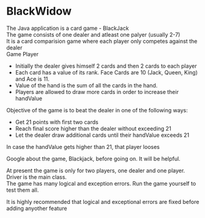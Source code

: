 # BlackWidow
The Java application is a card game - BlackJack  
The game consists of one dealer and atleast one palyer (usually 2-7)  
It is a card comparision game where each player only competes against the dealer  
Game Player  
- Initially the dealer gives himself 2 cards and then 2 cards to each player  
- Each card has a value of its rank. Face Cards are 10 (Jack, Queen, King) and Ace is 11.
- Value of the hand is the sum of all the cards in the hand.  
- Players are allowed to draw more cards in order to increase their handValue  

Objective of the game is to beat the dealer in one of the following ways:  
- Get 21 points with first two cards  
- Reach final score higher than the dealer without exceeding 21  
- Let the dealer draw additional cards until their handValue exceeds 21  

In case the handValue gets higher than 21, that player looses  

Google about the game, Blackjack, before going on. It will be helpful.  

At present the game is only for two players, one dealer and one player.  
Driver is the main class.  
The game has many logical and exception errors. Run the game yourself to test them all.  
  
It is highly recommended that logical and exceptional errors are fixed before adding anyother feature
